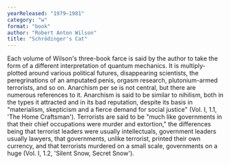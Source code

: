```yaml
---
yearReleased: "1979–1981"
category: "w"
format: "book"
author: "Robert Anton Wilson"
title: "Schrödinger's Cat"
---
```

Each volume of Wilson's three-book farce is said by the author to take the form of a different interpretation of quantum mechanics. It is multiply-plotted around various political futures, disappearing scientists, the peregrinations of an amputated penis, orgasm research, plutonium-armed terrorists, and so on. Anarchism per se is not central, but there are numerous references to it.  Anarchism is said to be similar to nihilism, both in the types it attracted and  in its bad reputation, despite its basis in "materialism, skepticism and a  fierce demand for social justice" (Vol. I, 1.1, 'The Home Craftsman').  Terrorists are said to be "much like governments in that their chief occupations  were murder and extortion," the differences being that terrorist leaders were  usually intellectuals, government leaders usually lawyers, that governments,  unlike terrorist, printed their own currency, and that terrorists murdered on a  small scale, governments on a huge (Vol. I, 1.2, 'Silent Snow, Secret Snow').
 
